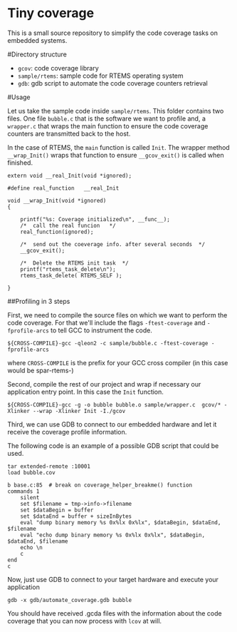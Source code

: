 # Tiny coverage
This is a small source repository to simplify the code coverage tasks on
embedded systems.

#Directory structure

- `gcov`: code coverage library
- `sample/rtems`: sample code for RTEMS operating system
- `gdb`: gdb script to automate the code coverage counters retrieval

#Usage

Let us take the sample code inside `sample/rtems`. This folder contains two
files. One file `bubble.c` that is the software we want to profile and, a
`wrapper.c` that wraps the main function to ensure the code coverage counters
are transmitted back to the host.

In the case of RTEMS, the `main` function is called `Init`. The wrapper method
`__wrap_Init()` wraps that function to ensure `__gcov_exit()` is called when
finished.

```
extern void __real_Init(void *ignored);

#define real_function   __real_Init

void __wrap_Init(void *ignored)
{

    printf("%s: Coverage initialized\n", __func__);
    /*	call the real funcion	*/
    real_function(ignored);

    /*  send out the coeverage info. after several seconds  */
    __gcov_exit();

    /*  Delete the RTEMS init task  */
    printf("rtems_task_delete\n");
    rtems_task_delete( RTEMS_SELF );

}
```

##Profiling in 3 steps

First, we need to compile the source files on which we want to perform the code
coverage. For that we'll include the flags `-ftest-coverage` and
`-fprofile-arcs` to tell GCC to instrument the code.

```
${CROSS-COMPILE}-gcc -qleon2 -c sample/bubble.c -ftest-coverage -fprofile-arcs
```

where `CROSS-COMPILE` is the prefix for your GCC cross compiler (in this case
        would be spar-rtems-)

Second, compile the rest of our project and wrap if necessary our application
entry point. In this case the `Init` function.

```
${CROSS-COMPILE}-gcc -g -o bubble bubble.o sample/wrapper.c  gcov/* -Xlinker --wrap -Xlinker Init -I./gcov
```

Third, we can use GDB to connect to our embedded hardware and let it receive the
coverage profile information.

The following code is an example of a possible GDB script that could be used.

```
tar extended-remote :10001
load bubble.cov

b base.c:85  # break on coverage_helper_breakme() function
commands 1
    silent
    set $filename = tmp->info->filename
    set $dataBegin = buffer
    set $dataEnd = buffer + sizeInBytes
    eval "dump binary memory %s 0x%lx 0x%lx", $dataBegin, $dataEnd, $filename 
    eval "echo dump binary memory %s 0x%lx 0x%lx", $dataBegin, $dataEnd, $filename 
    echo \n
    c
end
c

```

Now, just use GDB to connect to your target hardware and execute your
application

```
gdb -x gdb/automate_coverage.gdb bubble
```

You should have received .gcda files with the information about the code
coverage that you can now process with `lcov` at will.
